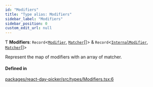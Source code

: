 ```yaml
---
id: "Modifiers"
title: "Type alias: Modifiers"
sidebar_label: "Modifiers"
sidebar_position: 0
custom_edit_url: null
---
```


Ƭ **Modifiers**: `Record`<[`Modifier`](Modifier), [`Matcher`](Matcher)[]\> & `Record`<[`InternalModifier`](InternalModifier), [`Matcher`](Matcher)[]\>

Represent the map of modifiers with an array of matcher.

#### Defined in

[packages/react-day-picker/src/types/Modifiers.tsx:6](https://github.com/gpbl/react-day-picker/blob/0df406c0/packages/react-day-picker/src/types/Modifiers.tsx#L6)
